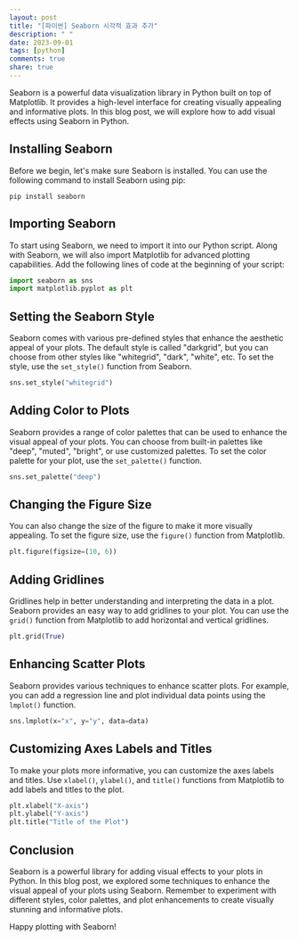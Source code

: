 ```yaml
---
layout: post
title: "[파이썬] Seaborn 시각적 효과 추가"
description: " "
date: 2023-09-01
tags: [python]
comments: true
share: true
---
```


Seaborn is a powerful data visualization library in Python built on top of Matplotlib. It provides a high-level interface for creating visually appealing and informative plots. In this blog post, we will explore how to add visual effects using Seaborn in Python.

## Installing Seaborn

Before we begin, let's make sure Seaborn is installed. You can use the following command to install Seaborn using pip:

```
pip install seaborn
```

## Importing Seaborn

To start using Seaborn, we need to import it into our Python script. Along with Seaborn, we will also import Matplotlib for advanced plotting capabilities. Add the following lines of code at the beginning of your script:

```python
import seaborn as sns
import matplotlib.pyplot as plt
```

## Setting the Seaborn Style

Seaborn comes with various pre-defined styles that enhance the aesthetic appeal of your plots. The default style is called "darkgrid", but you can choose from other styles like "whitegrid", "dark", "white", etc. To set the style, use the `set_style()` function from Seaborn.

```python
sns.set_style("whitegrid")
```

## Adding Color to Plots

Seaborn provides a range of color palettes that can be used to enhance the visual appeal of your plots. You can choose from built-in palettes like "deep", "muted", "bright", or use customized palettes. To set the color palette for your plot, use the `set_palette()` function.

```python
sns.set_palette("deep")
```

## Changing the Figure Size

You can also change the size of the figure to make it more visually appealing. To set the figure size, use the `figure()` function from Matplotlib.

```python
plt.figure(figsize=(10, 6))
```

## Adding Gridlines

Gridlines help in better understanding and interpreting the data in a plot. Seaborn provides an easy way to add gridlines to your plot. You can use the `grid()` function from Matplotlib to add horizontal and vertical gridlines.

```python
plt.grid(True)
```

## Enhancing Scatter Plots

Seaborn provides various techniques to enhance scatter plots. For example, you can add a regression line and plot individual data points using the `lmplot()` function.

```python
sns.lmplot(x="x", y="y", data=data)
```

## Customizing Axes Labels and Titles

To make your plots more informative, you can customize the axes labels and titles. Use `xlabel()`, `ylabel()`, and `title()` functions from Matplotlib to add labels and titles to the plot.

```python
plt.xlabel("X-axis")
plt.ylabel("Y-axis")
plt.title("Title of the Plot")
```

## Conclusion

Seaborn is a powerful library for adding visual effects to your plots in Python. In this blog post, we explored some techniques to enhance the visual appeal of your plots using Seaborn. Remember to experiment with different styles, color palettes, and plot enhancements to create visually stunning and informative plots.

Happy plotting with Seaborn!